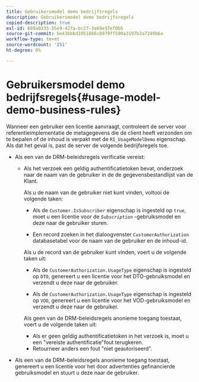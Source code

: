 ```yaml
---
title: Gebruikersmodel demo bedrijfsregels
description: Gebruikersmodel demo bedrijfsregels
copied-description: true
exl-id: 689a0335-55e9-427a-bc27-3a69e37ef0b5
source-git-commit: be43bbbd1051886c8979ff590a3197b2a7249b6a
workflow-type: tm+mt
source-wordcount: '251'
ht-degree: 0%

---
```


# Gebruikersmodel demo bedrijfsregels{#usage-model-demo-business-rules}

Wanneer een gebruiker een licentie aanvraagt, controleert de server voor referentieimplementatie de metagegevens die de client heeft verzonden om te bepalen of de inhoud is verpakt met de `RI_UsageModelDemo` eigenschap. Als dat het geval is, past de server de volgende bedrijfsregels toe.

* Als een van de DRM-beleidsregels verificatie vereist:

   * Als het verzoek een geldig authentificatietoken bevat, onderzoek naar de naam van de gebruiker in de de gegevensbestandlijst van de Klant.

      Als u de naam van de gebruiker niet kunt vinden, voltooi de volgende taken:

      * Als de `Customer.IsSubscriber` eigenschap is ingesteld op `true`, moet u een licentie voor de *`Subscription`* -gebruiksmodel en deze naar de gebruiker sturen.

      * Een record zoeken in het dialoogvenster `CustomerAuthorization` databasetabel voor de naam van de gebruiker en de inhoud-id.

      Als u de record van de gebruiker kunt vinden, voert u de volgende taken uit:

      * Als de `CustomerAuthorization.UsageType` eigenschap is ingesteld op `DTO`, genereert u een licentie voor het DTO-gebruiksmodel en verzendt u deze naar de gebruiker.

      * Als de `CustomerAuthorization.UsageType` eigenschap is ingesteld op `VOD`, genereert u een licentie voor het VOD-gebruiksmodel en verzendt u deze naar de gebruiker.

      Als geen van de DRM-beleidsregels anonieme toegang toestaat, voert u de volgende taken uit:

      * Als er geen geldig authentificatietoken in het verzoek is, moet u een &quot;vereiste authentificatie&quot;fout terugkeren.
      * Retourneer anders een fout &quot;niet geautoriseerd&quot;.



* Als een van de DRM-beleidsregels anonieme toegang toestaat, genereert u een licentie voor het door advertenties gefinancierde gebruiksmodel en stuurt u deze naar de gebruiker.
